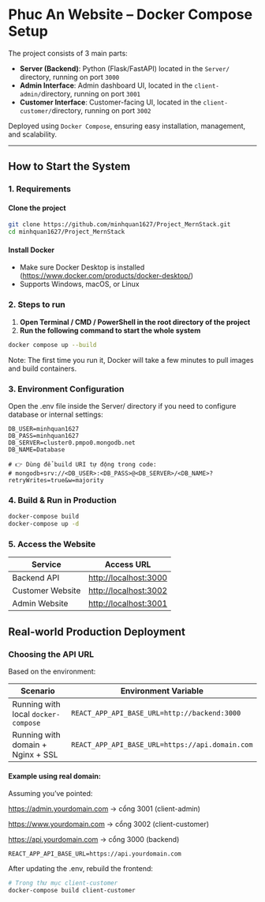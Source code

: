 # Phuc An Website – Docker Compose Setup

The project consists of 3 main parts:

- **Server (Backend)**: Python (Flask/FastAPI) located in the `Server/` directory, running on port `3000`
- **Admin Interface**: Admin dashboard UI, located in the `client-admin/`directory, running on port `3001`
- **Customer Interface**: Customer-facing UI, located in the `client-customer/`directory, running on port `3002`

Deployed using `Docker Compose`, ensuring easy installation, management, and scalability.

---

## How to Start the System

### 1. Requirements
#### Clone the project
```bash
git clone https://github.com/minhquan1627/Project_MernStack.git
cd minhquan1627/Project_MernStack
```
#### Install Docker
- Make sure Docker Desktop is installed (https://www.docker.com/products/docker-desktop/)
- Supports Windows, macOS, or Linux

### 2. Steps to run

1. **Open Terminal / CMD / PowerShell in the root directory of the project**
2. **Run the following command to start the whole system**

```bash
docker compose up --build
```
Note: The first time you run it, Docker will take a few minutes to pull images and build containers.

### 3. Environment Configuration
Open the .env file inside the Server/ directory if you need to configure database or internal settings:
```env
DB_USER=minhquan1627
DB_PASS=minhquan1627
DB_SERVER=cluster0.pmpo0.mongodb.net
DB_NAME=Database

# 👉 Dùng để build URI tự động trong code:
# mongodb+srv://<DB_USER>:<DB_PASS>@<DB_SERVER>/<DB_NAME>?retryWrites=true&w=majority
```

### 4.  Build & Run in Production

```bash
docker-compose build
docker-compose up -d
```

### 5. Access the Website

| Service          | Access URL                                     |
| ---------------- | ---------------------------------------------- |
| Backend API      | [http://localhost:3000](http://localhost:3000) |
| Customer Website | [http://localhost:3002](http://localhost:3002) |
| Admin Website    | [http://localhost:3001](http://localhost:3001) |

## Real-world Production Deployment
### Choosing the API URL
Based on the environment:

| Scenario                            | Environment Variable                            |
| ----------------------------------- | ----------------------------------------------- |
| Running with local `docker-compose` | `REACT_APP_API_BASE_URL=http://backend:3000`    |
| Running with domain + Nginx + SSL   | `REACT_APP_API_BASE_URL=https://api.domain.com` |

#### Example using real domain:
Assuming you’ve pointed:

https://admin.yourdomain.com → cổng 3001 (client-admin)

https://www.yourdomain.com → cổng 3002 (client-customer)

https://api.yourdomain.com → cổng 3000 (backend)

```env
REACT_APP_API_BASE_URL=https://api.yourdomain.com
```
After updating the .env, rebuild the frontend:
```bash
# Trong thư mục client-customer
docker-compose build client-customer
```




